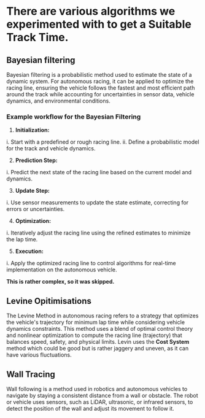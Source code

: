 # There are various algorithms we experimented with to get a Suitable Track Time. 

## Bayesian filtering

Bayesian filtering is a probabilistic method used to estimate the state of a dynamic system. For autonomous racing, it can be applied to optimize the racing line, ensuring the vehicle follows the fastest and most efficient path around the track while accounting for uncertainties in sensor data, vehicle dynamics, and environmental conditions.

### Example workflow for the Bayesian Filtering 

1. **Initialization:**

i. Start with a predefined or rough racing line.
ii. Define a probabilistic model for the track and vehicle dynamics.

2. **Prediction Step:**

i. Predict the next state of the racing line based on the current model and dynamics.

3. **Update Step:**

i. Use sensor measurements to update the state estimate, correcting for errors or uncertainties.

4. **Optimization:**

i. Iteratively adjust the racing line using the refined estimates to minimize the lap time.

5. **Execution:**

i. Apply the optimized racing line to control algorithms for real-time implementation on the autonomous vehicle.

**This is rather complex, so it was skipped.**

## Levine Opitimisations 

The Levine Method in autonomous racing refers to a strategy that optimizes the vehicle's trajectory for minimum lap time while considering vehicle dynamics constraints. This method uses a blend of optimal control theory and nonlinear optimization to compute the racing line (trajectory) that balances speed, safety, and physical limits. Levin uses the **Cost System** method which could be good but is rather jaggery and uneven, as it can have various fluctuations. 

## Wall Tracing

Wall following is a method used in robotics and autonomous vehicles to navigate by staying a consistent distance from a wall or obstacle. The robot or vehicle uses sensors, such as LiDAR, ultrasonic, or infrared sensors, to detect the position of the wall and adjust its movement to follow it.
